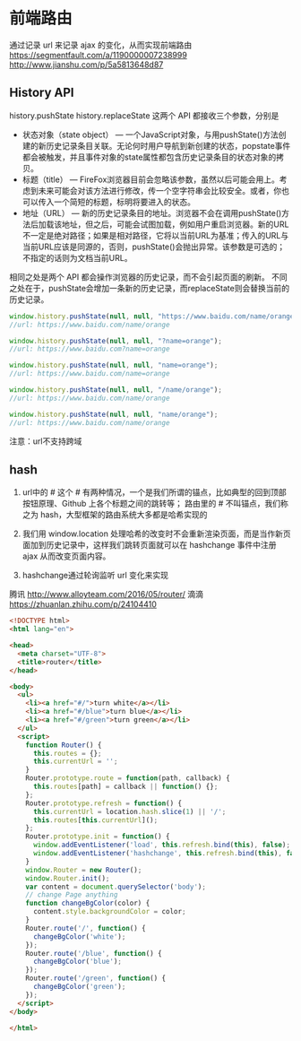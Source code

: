 # 前端路由
通过记录 url 来记录 ajax 的变化，从而实现前端路由
https://segmentfault.com/a/1190000007238999
http://www.jianshu.com/p/5a5813648d87

## History API
history.pushState
history.replaceState
这两个 API 都接收三个参数，分别是

- 状态对象（state object） — 一个JavaScript对象，与用pushState()方法创建的新历史记录条目关联。无论何时用户导航到新创建的状态，popstate事件都会被触发，并且事件对象的state属性都包含历史记录条目的状态对象的拷贝。
- 标题（title） — FireFox浏览器目前会忽略该参数，虽然以后可能会用上。考虑到未来可能会对该方法进行修改，传一个空字符串会比较安全。或者，你也可以传入一个简短的标题，标明将要进入的状态。
- 地址（URL） — 新的历史记录条目的地址。浏览器不会在调用pushState()方法后加载该地址，但之后，可能会试图加载，例如用户重启浏览器。新的URL不一定是绝对路径；如果是相对路径，它将以当前URL为基准；传入的URL与当前URL应该是同源的，否则，pushState()会抛出异常。该参数是可选的；不指定的话则为文档当前URL。

相同之处是两个 API 都会操作浏览器的历史记录，而不会引起页面的刷新。
不同之处在于，pushState会增加一条新的历史记录，而replaceState则会替换当前的历史记录。

```js
window.history.pushState(null, null, "https://www.baidu.com/name/orange");
//url: https://www.baidu.com/name/orange

window.history.pushState(null, null, "?name=orange");
//url: https://www.baidu.com?name=orange

window.history.pushState(null, null, "name=orange");
//url: https://www.baidu.com/name=orange

window.history.pushState(null, null, "/name/orange");
//url: https://www.baidu.com/name/orange

window.history.pushState(null, null, "name/orange");
//url: https://www.baidu.com/name/orange
```
注意：url不支持跨域

## hash
1. url中的 #
这个 # 有两种情况，一个是我们所谓的锚点，比如典型的回到顶部按钮原理、Github 上各个标题之间的跳转等；
路由里的 # 不叫锚点，我们称之为 hash，大型框架的路由系统大多都是哈希实现的

2. 我们用 window.location 处理哈希的改变时不会重新渲染页面，而是当作新页面加到历史记录中，这样我们跳转页面就可以在 hashchange 事件中注册 ajax 从而改变页面内容。

3. hashchange通过轮询监听 url 变化来实现

腾讯
http://www.alloyteam.com/2016/05/router/
滴滴
https://zhuanlan.zhihu.com/p/24104410

```html
<!DOCTYPE html>
<html lang="en">

<head>
  <meta charset="UTF-8">
  <title>router</title>
</head>

<body>
  <ul>
    <li><a href="#/">turn white</a></li>
    <li><a href="#/blue">turn blue</a></li>
    <li><a href="#/green">turn green</a></li>
  </ul>
  <script>
    function Router() {
      this.routes = {};
      this.currentUrl = '';
    }
    Router.prototype.route = function(path, callback) {
      this.routes[path] = callback || function() {};
    };
    Router.prototype.refresh = function() {
      this.currentUrl = location.hash.slice(1) || '/';
      this.routes[this.currentUrl]();
    };
    Router.prototype.init = function() {
      window.addEventListener('load', this.refresh.bind(this), false);
      window.addEventListener('hashchange', this.refresh.bind(this), false);
    }
    window.Router = new Router();
    window.Router.init();
    var content = document.querySelector('body');
    // change Page anything
    function changeBgColor(color) {
      content.style.backgroundColor = color;
    }
    Router.route('/', function() {
      changeBgColor('white');
    });
    Router.route('/blue', function() {
      changeBgColor('blue');
    });
    Router.route('/green', function() {
      changeBgColor('green');
    });
  </script>
</body>

</html>
```